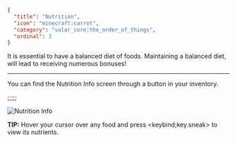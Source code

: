 ```json
{
  "title": "Nutrition",
  "icon": "minecraft:carrot", 
  "category": "valor_core:the_order_of_things",
  "ordinal": 3
}
```

It is essential to have a balanced diet of foods. Maintaining a balanced diet, will lead to receiving numerous bonuses!

---

You can find the Nutrition Info screen through a button in your inventory. 

;;;;;

![Nutrition Info](valor_core:textures/miscellaneous/nutrition_info.png,fit)

**TIP:** Hover your cursor over any food and press <keybind;key.sneak> to view its nutrients.